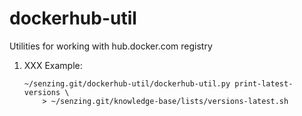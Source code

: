 # dockerhub-util
Utilities for working with hub.docker.com registry


1. XXX
   Example:

    ```console
    ~/senzing.git/dockerhub-util/dockerhub-util.py print-latest-versions \
        > ~/senzing.git/knowledge-base/lists/versions-latest.sh


    ```
